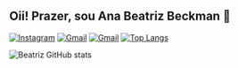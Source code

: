 ## Oii! Prazer, sou Ana Beatriz Beckman 👋

[![Instagram](https://img.shields.io/badge/Instagram-E4405F?style=for-the-badge&logo=instagram&logoColor=white)](https://instagram.com/biabeckmanf?igshid=YmMyMTA2M2Y=)
[![Gmail](https://img.shields.io/badge/Gmail-D14836?style=for-the-badge&logo=gmail&logoColor=white)](https://beatriz.beckman03@gmail.com)
[![Gmail](https://img.shields.io/badge/Discord-7289DA?style=for-the-badge&logo=discord&logoColor=white)](https://discord.com/channels/@beatrizbeckman#0117) [![Top Langs](https://github-readme-stats.vercel.app/api/top-langs/?username=biabeckman&layout=compact)](https://github.com/anuraghazra/github-readme-stats)


![Beatriz GitHub stats](https://github-readme-stats.vercel.app/api?username=biabeckman&show_icons=true&theme=radical)


